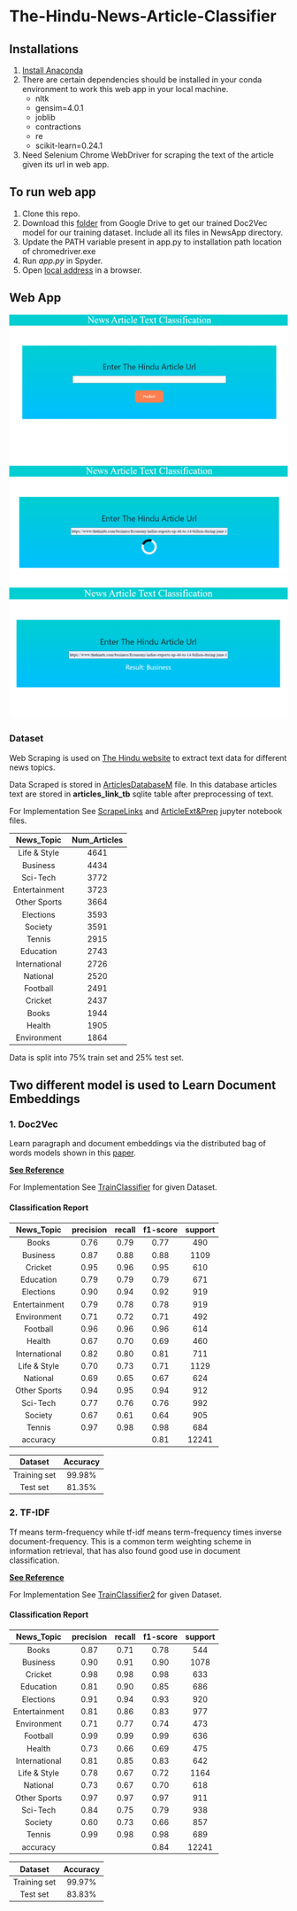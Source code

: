 # The-Hindu-News-Article-Classifier

## Installations 

1. [Install Anaconda](https://docs.anaconda.com/anaconda/install/)
2. There are certain dependencies should be installed in your conda environment to work this web app in your local machine.
     - nltk
     - gensim=4.0.1
     - joblib
     - contractions
     - re
     - scikit-learn=0.24.1
3. Need Selenium Chrome WebDriver for scraping the text of the article given its url in web app.
      
## To run web app 
 1. Clone this repo.
 2. Download this [folder](https://drive.google.com/drive/folders/1WPUT9Fk_I7akEMG0pY-F1GpBj62ZETyz?usp=sharing) from Google Drive to get our trained Doc2Vec model for our training dataset. Include all its files in NewsApp directory.
 3. Update the PATH variable present in app.py to installation path location of chromedriver.exe
 4. Run *app.py* in Spyder.
 5. Open [local address](http://127.0.0.1:5000/) in a browser.

## Web App

![](https://github.com/ShamSinha/The-Hindu-News-Article-Classifier/blob/main/Screenshot%20(543).png)
![](https://github.com/ShamSinha/The-Hindu-News-Article-Classifier/blob/main/Screenshot%20(545).png)
![](https://github.com/ShamSinha/The-Hindu-News-Article-Classifier/blob/main/Screenshot%20(546).png)



### Dataset 

Web Scraping is used on [The Hindu website](https://www.thehindu.com/archive/web/) to extract text data for different news topics.

Data Scraped is stored in [ArticlesDatabaseM](https://drive.google.com/file/d/1mw3FCoCc2QcCBecX8R-RzpAFks2btXc_/view?usp=sharing) file.
In this database articles text are stored in **articles_link_tb** sqlite table after preprocessing of text. 

For Implementation See [ScrapeLinks](/ScrapeLinks.ipynb) and [ArticleExt&Prep](/ArticleExt&Prep.ipynb) jupyter notebook files.



| News_Topic    | Num_Articles  |
| :-------------: | :-------------: |
|Life & Style   |  4641 |
|Business       |  4434 |
|Sci-Tech       |  3772 |
|Entertainment  |  3723 |
|Other Sports   |  3664 |
|Elections      |  3593 |
|Society        |  3591 |
|Tennis         |  2915 |
|Education      |  2743 |
|International  |  2726 |
|National       |  2520 |
|Football       |  2491 |
|Cricket        |  2437 |
|Books          |  1944 |
|Health         |  1905 |
|Environment    |  1864 |

Data is split into 75% train set and 25% test set.

## Two different model is used to Learn Document Embeddings

### 1. Doc2Vec             

Learn paragraph and document embeddings via the distributed bag of words models shown in this [paper](https://arxiv.org/pdf/1405.4053v2.pdf).

**[See Reference](https://radimrehurek.com/gensim/models/doc2vec.html)**

For Implementation See [TrainClassifier](/TrainClassifier.ipynb) for given Dataset.

#### Classification Report

|News_Topic|precision|recall|f1-score|support|
| :-----:  | :----: | :------: | :-----: | :----: |
|Books|0.76|0.79|0.77|490|
|Business|0.87|0.88|0.88|1109|
|Cricket|0.95|0.96|0.95|610|
|Education|0.79|0.79|0.79|671|
|Elections|0.90|0.94|0.92|919|
|Entertainment|0.79|0.78|0.78|919|
|Environment|0.71|0.72|0.71|492|
|Football|0.96|0.96|0.96|614|
|Health|0.67|0.70|0.69|460|
|International|0.82|0.80|0.81|711|
|Life & Style|0.70|0.73|0.71|1129|
|National|0.69|0.65|0.67|624|
|Other Sports|0.94|0.95|0.94|912|
|Sci-Tech|0.77|0.76|0.76|992|
|Society|0.67|0.61|0.64|905|
|Tennis|0.97|0.98|0.98|684|
|accuracy|||0.81|12241|


|Dataset|Accuracy|
| :-----:  | :----: |
|Training set| 99.98%|
|Test set| 81.35%|

### 2. TF-IDF 
Tf means term-frequency while tf-idf means term-frequency times inverse document-frequency. This is a common term weighting scheme in information retrieval, that has also found good use in document classification.

**[See Reference](https://scikit-learn.org/stable/modules/generated/sklearn.feature_extraction.text.TfidfTransformer.html)**

For Implementation See [TrainClassifier2](/TrainClassifier2.ipynb) for given Dataset.

#### Classification Report

|News_Topic|precision|recall|f1-score|support|
| :-----:  | :----: | :------: | :-----: | :----: |
|Books|0.87|0.71|0.78|544|
|Business|0.90|0.91|0.90|1078|
|Cricket|0.98|0.98|0.98|633|
|Education|0.81|0.90|0.85|686|
|Elections|0.91|0.94|0.93|920|
|Entertainment|0.81|0.86|0.83|977|
|Environment|0.71|0.77|0.74|473|
|Football|0.99|0.99|0.99|636|
|Health|0.73|0.66|0.69|475|
|International|0.81|0.85|0.83|642|
|Life & Style|0.78|0.67|0.72|1164|
|National|0.73|0.67|0.70|618|
|Other Sports|0.97|0.97|0.97|911|
|Sci-Tech|0.84|0.75|0.79|938|
|Society|0.60|0.73|0.66|857|
|Tennis|0.99|0.98|0.98|689|
|accuracy|||0.84| 12241|

|Dataset|Accuracy|
| :-----:  | :----: |
|Training set| 99.97%|
|Test set | 83.83%|

 
 
 
 
